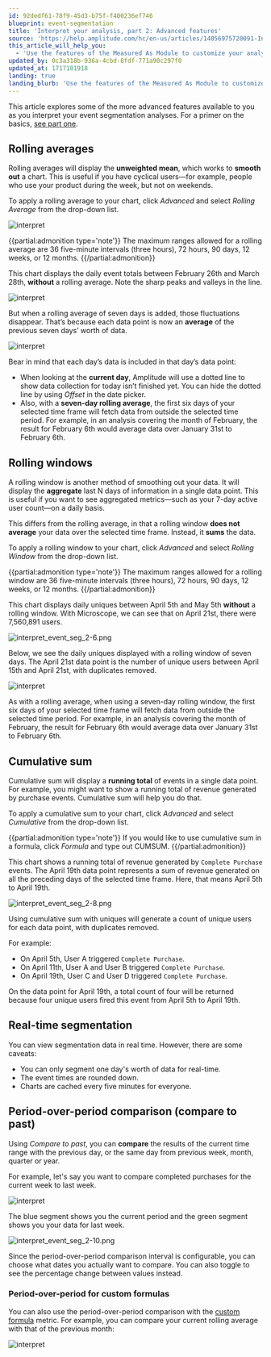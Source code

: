 ```yaml
---
id: 92dedf61-78f9-45d3-b75f-f400236ef746
blueprint: event-segmentation
title: 'Interpret your analysis, part 2: Advanced features'
source: 'https://help.amplitude.com/hc/en-us/articles/14056975720091-Interpret-your-event-segmentation-analysis-part-2-Advanced-features'
this_article_will_help_you:
  - 'Use the features of the Measured As Module to customize your analysis'
updated_by: 0c3a318b-936a-4cbd-8fdf-771a90c297f0
updated_at: 1717101918
landing: true
landing_blurb: 'Use the features of the Measured As Module to customize your analysis'
---
```

This article explores some of the more advanced features available to you as you interpret your event segmentation analyses. For a primer on the basics, [see part one](/docs/analytics/charts/event-segmentation/event-segmentation-interpret-1).

## Rolling averages

Rolling averages will display the **unweighted mean**, which works to **smooth out** a chart. This is useful if you have cyclical users—for example, people who use your product during the week, but not on weekends. 

To apply a rolling average to your chart, click *Advanced* and select *Rolling Average* from the drop-down list.

![interpret](/docs/output/img/event-segmentation/interpret.png)

{{partial:admonition type='note'}}
The maximum ranges allowed for a rolling average are 36 five-minute intervals (three hours), 72 hours, 90 days, 12 weeks, or 12 months.
{{/partial:admonition}}

This chart displays the daily event totals between February 26th and March 28th, **without** a rolling average. Note the sharp peaks and valleys in the line.

![interpret](/docs/output/img/event-segmentation/interpret.png)

But when a rolling average of seven days is added, those fluctuations disappear. That’s because each data point is now an **average** of the previous seven days’ worth of data.

![interpret](/docs/output/img/event-segmentation/interpret.png)

Bear in mind that each day’s data is included in that day’s data point: 

* When looking at the **current day**, Amplitude will use a dotted line to show data collection for today isn’t finished yet. You can hide the dotted line by using *Offset* in the date picker.
* Also, with a **seven-day rolling average**, the first six days of your selected time frame will fetch data from outside the selected time period. For example, in an analysis covering the month of February, the result for February 6th would average data over January 31st to February 6th.

## Rolling windows

A rolling window is another method of smoothing out your data. It will display the **aggregate** last N days of information in a single data point. This is useful if you want to see aggregated metrics—such as your 7-day active user count—on a daily basis.

This differs from the rolling average, in that a rolling window **does not average** your data over the selected time frame. Instead, it **sums** the data.

To apply a rolling window to your chart, click *Advanced* and select *Rolling Window* from the drop-down list.

{{partial:admonition type='note'}}
The maximum ranges allowed for a rolling window are 36 five-minute intervals (three hours), 72 hours, 90 days, 12 weeks, or 12 months.
{{/partial:admonition}}

This chart displays daily uniques between April 5th and May 5th **without** a rolling window. With Microscope, we can see that on April 21st, there were 7,560,891 users.

![interpret_event_seg_2-6.png](/docs/output/img/event-segmentation/interpret-event-seg-2-6-png.png)

Below, we see the daily uniques displayed with a rolling window of seven days. The April 21st data point is the number of unique users between April 15th and April 21st, with duplicates removed.

![interpret](/docs/output/img/event-segmentation/interpret.png)

As with a rolling average, when using a seven-day rolling window, the first six days of your selected time frame will fetch data from outside the selected time period. For example, in an analysis covering the month of February, the result for February 6th would average data over January 31st to February 6th.

## Cumulative sum

Cumulative sum will display a **running total** of events in a single data point. For example, you might want to show a running total of revenue generated by purchase events. Cumulative sum will help you do that.

To apply a cumulative sum to your chart, click *Advanced* and select *Cumulative* from the drop-down list.

{{partial:admonition type='note'}}
If you would like to use cumulative sum in a formula, click *Formula* and type out CUMSUM.
{{/partial:admonition}}

This chart shows a running total of revenue generated by `Complete Purchase` events. The April 19th data point represents a sum of revenue generated on all the preceding days of the selected time frame. Here, that means April 5th to April 19th.

![interpret_event_seg_2-8.png](/docs/output/img/event-segmentation/interpret-event-seg-2-8-png.png)

Using cumulative sum with uniques will generate a count of unique users for each data point, with duplicates removed.

For example:
* On April 5th, User A triggered `Complete Purchase`.
* On April 11th, User A and User B triggered `Complete Purchase`.
* On April 19th, User C and User D triggered `Complete Purchase`.

On the data point for April 19th, a total count of four will be returned because four unique users fired this event from April 5th to April 19th.

## Real-time segmentation

You can view segmentation data in real time. However, there are some caveats:

* You can only segment one day's worth of data for real-time.
* The event times are rounded down.
* Charts are cached every five minutes for everyone.

## Period-over-period comparison (compare to past)

Using *Compare to past*, you can **compare** the results of the current time range with the previous day, or the same day from previous week, month, quarter or year.

For example, let's say you want to compare completed purchases for the current week to last week.

![interpret](/docs/output/img/event-segmentation/interpret.png)

The blue segment shows you the current period and the green segment shows you your data for last week. 

![interpret_event_seg_2-10.png](/docs/output/img/event-segmentation/interpret-event-seg-2-10-png.png)

Since the period-over-period comparison interval is configurable, you can choose what dates you actually want to compare. You can also toggle to see the percentage change between values instead.

### Period-over-period for custom formulas

You can also use the period-over-period comparison with the [custom formula](/docs/analytics/charts/event-segmentation/event-segmentation-custom-formulas) metric. For example, you can compare your current rolling average with that of the previous month:

![interpret](/docs/output/img/event-segmentation/interpret.png)
